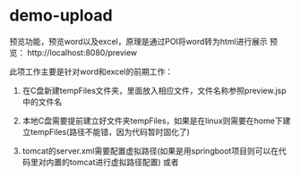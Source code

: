 # demo-upload
预览功能，预览word以及excel，原理是通过POI将word转为html进行展示
预览：
http://localhost:8080/preview

此项工作主要是针对word和excel的前期工作：
1.  在C盘新建tempFiles文件夹，里面放入相应文件，文件名称参照preview.jsp中的文件名
2.	本地C盘需要提前建立好文件夹tempFiles，如果是在linux则需要在home下建立tempFiles(路径不能错，因为代码暂时固化了)

3.	tomcat的server.xml需要配置虚拟路径(如果是用springboot项目则可以在代码里对内置的tomcat进行虚拟路径配置)
<Context path="/file"  docBase="C:\tempFiles" debug="0" reloadable="true"/>或者
<Context path="/file"  docBase="/home/tempFiles" debug="0" reloadable="true"/>

